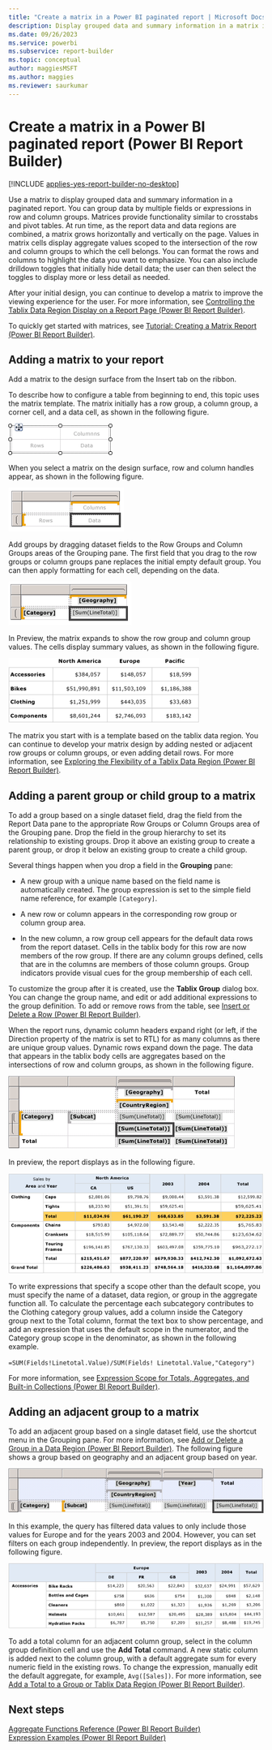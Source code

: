 ```yaml
---
title: "Create a matrix in a Power BI paginated report | Microsoft Docs"
description: Display grouped data and summary information in a matrix in a paginated report, which provides functionality in Power BI Report Builder similar to crosstabs and pivot tables.
ms.date: 09/26/2023
ms.service: powerbi
ms.subservice: report-builder
ms.topic: conceptual
author: maggiesMSFT
ms.author: maggies
ms.reviewer: saurkumar
---
```

# Create a matrix in a Power BI paginated report (Power BI Report Builder)

[!INCLUDE [applies-yes-report-builder-no-desktop](../../includes/applies-yes-report-builder-no-desktop.md)]

  Use a matrix to display grouped data and summary information in a paginated report. You can group data by multiple fields or expressions in row and column groups. Matrices provide functionality similar to crosstabs and pivot tables. At run time, as the report data and data regions are combined, a matrix grows horizontally and vertically on the page. Values in matrix cells display aggregate values scoped to the intersection of the row and column groups to which the cell belongs. You can format the rows and columns to highlight the data you want to emphasize. You can also include drilldown toggles that initially hide detail data; the user can then select the toggles to display more or less detail as needed.  
  
 After your initial design, you can continue to develop a matrix to improve the viewing experience for the user. For more information, see [Controlling the Tablix Data Region Display on a Report Page &#40;Power BI Report Builder&#41;](/sql/reporting-services/report-design/controlling-the-tablix-data-region-display-on-a-report-page).  
  
 To quickly get started with matrices, see [Tutorial: Creating a Matrix Report &#40;Power BI Report Builder&#41;](/sql/reporting-services/tutorial-creating-a-matrix-report-report-builder).  
  
  
##  <a name="AddingMatrix"></a> Adding a matrix to your report  
 Add a matrix to the design surface from the Insert tab on the ribbon.   
  
 To describe how to configure a table from beginning to end, this topic uses the matrix template.  The matrix initially has a row group, a column group, a corner cell, and a data cell, as shown in the following figure.  
  
 ![Screenshot of a Blank Matrix with 1 row and 1 column group](media/matrix-template-new.gif "Screenshot of a Blank Matrix with 1 row and 1 column group")  
  
 When you select a matrix on the design surface, row and column handles appear, as shown in the following figure.  
  
 ![Screenshot of a New Matrix added from Toolbox, selected](media/matrix-template-new-selected.gif "Screenshot of a New Matrix added from Toolbox, selected")  
  
 Add groups by dragging dataset fields to the Row Groups and Column Groups areas of the Grouping pane. The first field that you drag to the row groups or column groups pane replaces the initial empty default group. You can then apply formatting for each cell, depending on the data.  
  
 ![Screenshot of a Matrix, Category row and Geography column group](media/basic-matrix-design.gif "Screenshot of a Matrix, Category row and Geography column group")  
  
 In Preview, the matrix expands to show the row group and column group values. The cells display summary values, as shown in the following figure.  
  
 ![Screenshot of a Preview for rendered matrix with expanded groups](media/basic-matrix-preview.gif "Screenshot of a Preview for rendered matrix with expanded groups")  
  
 The matrix you start with is a template based on the tablix data region. You can continue to develop your matrix design by adding nested or adjacent row groups or column groups, or even adding detail rows. For more information, see [Exploring the Flexibility of a Tablix Data Region &#40;Power BI Report Builder&#41;](/sql/reporting-services/report-design/exploring-the-flexibility-of-a-tablix-data-region-report-builder-and-ssrs).  
  
  
##  <a name="AddingParentGroupChild"></a> Adding a parent group or child group to a matrix  
 To add a group based on a single dataset field, drag the field from the Report Data pane to the appropriate Row Groups or Column Groups area of the Grouping pane. Drop the field in the group hierarchy to set its relationship to existing groups. Drop it above an existing group to create a parent group, or drop it below an existing group to create a child group.  
  
 Several things happen when you drop a field in the **Grouping** pane:  
  
-   A new group with a unique name based on the field name is automatically created. The group expression is set to the simple field name reference, for example `[Category]`.  
  
-   A new row or column appears in the corresponding row group or column group area.  
  
-   In the new column, a row group cell appears for the default data rows from the report dataset. Cells in the tablix body for this row are now members of the row group. If there are any column groups defined, cells that are in the columns are members of those column groups. Group indicators provide visual cues for the group membership of each cell.  
  
 To customize the group after it is created, use the **Tablix Group** dialog box. You can change the group name, and edit or add additional expressions to the group definition. To add or remove rows from the table, see [Insert or Delete a Row &#40;Power BI Report Builder&#41;](/sql/reporting-services/report-design/insert-or-delete-a-row-report-builder-and-ssrs).  
  
 When the report runs, dynamic column headers expand right (or left, if the Direction property of the matrix is set to RTL) for as many columns as there are unique group values. Dynamic rows expand down the page. The data that appears in the tablix body cells are aggregates based on the intersections of row and column groups, as shown in the following figure.  
  
 ![Screenshot of a Matrix, nested row and column groups with totals](media/basic-matrix-nested-groups-totals-design.gif "Screenshot of a Matrix, nested row and column groups with totals")  
  
 In preview, the report displays as in the following figure.  
  
 ![Screenshot of a Nested Groups in Preview](media/basic-matrix-nested-groups-totals-preview.gif "Screenshot of a Nested Groups in Preview")  
  
 To write expressions that specify a scope other than the default scope, you must specify the name of a dataset, data region, or group in the aggregate function all. To calculate the percentage each subcategory contributes to the Clothing category group values, add a column inside the Category group next to the Total column, format the text box to show percentage, and add an expression that uses the default scope in the numerator, and the Category group scope in the denominator, as shown in the following example.  
  
 `=SUM(Fields!Linetotal.Value)/SUM(Fields! Linetotal.Value,"Category")`  
  
 For more information, see [Expression Scope for Totals, Aggregates, and Built-in Collections &#40;Power BI Report Builder&#41;](../../paginated-reports/expressions/expression-scope-for-totals-aggregates-and-built-in-collections.md).  
  
  
##  <a name="AddingAdjacentGroup"></a> Adding an adjacent group to a matrix  
 To add an adjacent group based on a single dataset field, use the shortcut menu in the Grouping pane. For more information, see [Add or Delete a Group in a Data Region &#40;Power BI Report Builder&#41;](../../paginated-reports/report-design/add-delete-group-data-region-report-builder.md). The following figure shows a group based on geography and an adjacent group based on year.  
  
 ![Screenshot of a Adjacent Column Groups for Geography and Year](media/basic-matrix-adjacent-groups-design.gif "Screenshot of a Adjacent Column Groups for Geography and Year")  
  
 In this example, the query has filtered data values to only include those values for Europe and for the years 2003 and 2004. However, you can set filters on each group independently. In preview, the report displays as in the following figure.  
  
 ![Screenshot of a Preview of adjacent column groups](media/basic-matrix-adjacent-groups-preview.gif "Screenshot of a Preview of adjacent column groups")  
  
 To add a total column for an adjacent column group, select in the column group definition cell and use the **Add Total** command. A new static column is added next to the column group, with a default aggregate sum for every numeric field in the existing rows. To change the expression, manually edit the default aggregate, for example, `Avg([Sales])`. For more information, see [Add a Total to a Group or Tablix Data Region &#40;Power BI Report Builder&#41;](/sql/reporting-services/report-design/add-a-total-to-a-group-or-tablix-data-region-report-builder-and-ssrs).  
  
  
## Next steps  
 [Aggregate Functions Reference &#40;Power BI Report Builder&#41;](../../paginated-reports/expressions/report-builder-functions-aggregate-functions-reference.md)   
 [Expression Examples &#40;Power BI Report Builder&#41;](../../paginated-reports/expressions/report-builder-expression-examples.md)  
  
  
